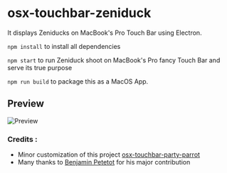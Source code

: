# osx-touchbar-zeniduck

It displays Zeniducks on MacBook's Pro Touch Bar using Electron.

`npm install` to install all dependencies

`npm start` to run Zeniduck shoot on MacBook's Pro fancy Touch Bar and serve its true purpose

`npm run build` to package this as a MacOS App.

## Preview

![Preview](img/preview.gif)

### Credits :

 - Minor customization of this project
   [osx-touchbar-party-parrot](https://github.com/mjaniszew/osx-touchbar-party-parrot)
 - Many thanks to [Benjamin Petetot](https://twitter.com/bpetetot) for his major contribution
